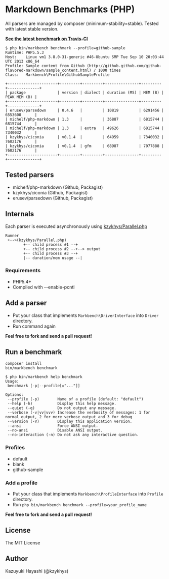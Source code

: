 Markdown Benchmarks (PHP)
=========================

All parsers are managed by composer (minimum-stability=stable).
Tested with latest stable version.

[**See the latest benchmark on Travis-CI**](https://travis-ci.org/kzykhys/Markbench)

```
$ php bin/markbench benchmark --profile=github-sample
Runtime: PHP5.5.3
Host:    Linux vm1 3.8.0-31-generic #46-Ubuntu SMP Tue Sep 10 20:03:44 UTC 2013 x86_64
Profile: Sample content from Github (http://github.github.com/github-flavored-markdown/sample_content.html) / 1000 times
Class:   Markbench\Profile\GithubSampleProfile

+----------------------+---------+---------+---------------+---------+--------------+
| package              | version | dialect | duration (MS) | MEM (B) | PEAK MEM (B) |
+----------------------+---------+---------+---------------+---------+--------------+
| erusev/parsedown     | 0.4.6   |         | 10819         | 6291456 | 6553600      |
| michelf/php-markdown | 1.3     |         | 36887         | 6815744 | 6815744      |
| michelf/php-markdown | 1.3     | extra   | 49626         | 6815744 | 7340032      |
| kzykhys/ciconia      | v0.1.4  |         | 64959         | 7340032 | 7602176      |
| kzykhys/ciconia      | v0.1.4  | gfm     | 68987         | 7077888 | 7602176      |
+----------------------+---------+---------+---------------+---------+--------------+
```

Tested parsers
--------------

* michelf/php-markdown (Github, Packagist)
* kzykhys/ciconia (Github, Packagist)
* erusev/parsedown (Github, Packagist)

Internals
---------

Each parser is executed asynchronously using [kzykhys/Parallel.php](https://github.com/kzykhys/Parallel.php)

```
Runner
 +-->(kzykhys/Parallel.php)
        +-- child process #1 --+
        +-- child process #2 --+--> output
        +-- child process #3 --+
        |-- duration/mem usage --|
```

### Requirements

* PHP5.4+
* Compiled with --enable-pcntl

Add a parser
------------

* Put your class that implements `Markbench\DriverInterface` into `Driver` directory.
* Run command again

**Feel free to fork and send a pull request!**

Run a benchmark
---------------

```
composer install
bin/markbench benchmark
```

```
$ php bin/markbench help benchmark
Usage:
 benchmark [-p|--profile[="..."]]

Options:
 --profile (-p)        Name of a profile (default: "default")
 --help (-h)           Display this help message.
 --quiet (-q)          Do not output any message.
 --verbose (-v|vv|vvv) Increase the verbosity of messages: 1 for normal output, 2 for more verbose output and 3 for debug
 --version (-V)        Display this application version.
 --ansi                Force ANSI output.
 --no-ansi             Disable ANSI output.
 --no-interaction (-n) Do not ask any interactive question.
```

### Profiles

* default
* blank
* github-sample

### Add a profile

* Put your class that implements `Markbench\ProfileInterface` into `Profile` directory.
* Run `php bin/markbench benchmark --profile=your_profile_name`

**Feel free to fork and send a pull request!**

License
-------

The MIT License

Author
------

Kazuyuki Hayashi (@kzykhys)
